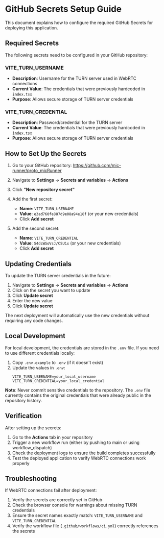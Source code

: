 # GitHub Secrets Setup Guide

This document explains how to configure the required GitHub Secrets for deploying this application.

## Required Secrets

The following secrets need to be configured in your GitHub repository:

### VITE_TURN_USERNAME
- **Description**: Username for the TURN server used in WebRTC connections
- **Current Value**: The credentials that were previously hardcoded in `index.tsx`
- **Purpose**: Allows secure storage of TURN server credentials

### VITE_TURN_CREDENTIAL
- **Description**: Password/credential for the TURN server
- **Current Value**: The credentials that were previously hardcoded in `index.tsx`
- **Purpose**: Allows secure storage of TURN server credentials

## How to Set Up the Secrets

1. Go to your GitHub repository: https://github.com/mic-runner/proto_micRunner

2. Navigate to **Settings** → **Secrets and variables** → **Actions**

3. Click **"New repository secret"**

4. Add the first secret:
   - **Name**: `VITE_TURN_USERNAME`
   - **Value**: `e3ad760fe887d9e08a94e18f` (or your new credentials)
   - Click **Add secret**

5. Add the second secret:
   - **Name**: `VITE_TURN_CREDENTIAL`
   - **Value**: `S4dcWSoVsJ/CSU1x` (or your new credentials)
   - Click **Add secret**

## Updating Credentials

To update the TURN server credentials in the future:

1. Navigate to **Settings** → **Secrets and variables** → **Actions**
2. Click on the secret you want to update
3. Click **Update secret**
4. Enter the new value
5. Click **Update secret**

The next deployment will automatically use the new credentials without requiring any code changes.

## Local Development

For local development, the credentials are stored in the `.env` file. If you need to use different credentials locally:

1. Copy `.env.example` to `.env` (if it doesn't exist)
2. Update the values in `.env`:
   ```
   VITE_TURN_USERNAME=your_local_username
   VITE_TURN_CREDENTIAL=your_local_credential
   ```

**Note**: Never commit sensitive credentials to the repository. The `.env` file currently contains the original credentials that were already public in the repository history.

## Verification

After setting up the secrets:

1. Go to the **Actions** tab in your repository
2. Trigger a new workflow run (either by pushing to main or using workflow_dispatch)
3. Check the deployment logs to ensure the build completes successfully
4. Test the deployed application to verify WebRTC connections work properly

## Troubleshooting

If WebRTC connections fail after deployment:

1. Verify the secrets are correctly set in GitHub
2. Check the browser console for warnings about missing TURN credentials
3. Ensure the secret names exactly match: `VITE_TURN_USERNAME` and `VITE_TURN_CREDENTIAL`
4. Verify the workflow file (`.github/workflows/ci.yml`) correctly references the secrets
